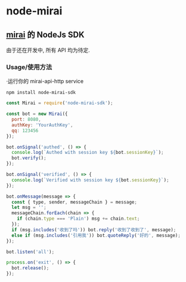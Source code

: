 # node-mirai

## [mirai](https://github.com/mamoe/mirai) 的 NodeJs SDK

由于还在开发中, 所有 API 均为待定.

### Usage/使用方法

·运行你的 mirai-api-http service

`npm install node-mirai-sdk`

```javascript
const Mirai = require('node-mirai-sdk');

const bot = new Mirai({
  port: 8080,
  authKey: 'YourAuthKey',
  qq: 123456
});

bot.onSignal('authed', () => {
  console.log(`Authed with session key ${bot.sessionKey}`);
  bot.verify();
});

bot.onSignal('verified', () => {
  console.log(`Verified with session key ${bot.sessionKey}`);
});

bot.onMessage(message => {
  const { type, sender, messageChain } = message;
  let msg = '';
  messageChain.forEach(chain => {
    if (chain.type === 'Plain') msg += chain.text;
  });
  if (msg.includes('收到了吗')) bot.reply('收到了收到了', message);
  else if (msg.includes('引用我')) bot.quoteReply('好的', message);
});

bot.listen('all');

process.on('exit', () => {
  bot.release();
});
```

